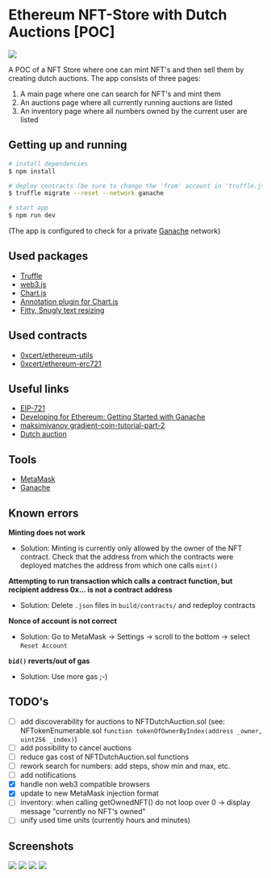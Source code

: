 # Ethereum NFT-Store with Dutch Auctions [POC]

![](https://imgur.com/kMFTLUF.png)

A POC of a NFT Store where one can mint NFT's and then sell them by creating dutch auctions.
The app consists of three pages:
1. A main page where one can search for NFT's and mint them
2. An auctions page where all currently running auctions are listed
3. An inventory page where all numbers owned by the current user are listed
## Getting up and running
```bash
# install dependencies
$ npm install

# deploy contracts (be sure to change the 'from' account in 'truffle.js')
$ truffle migrate --reset --network ganache

# start app
$ npm run dev
```
(The app is configured to check for a private [Ganache](https://truffleframework.com/ganache) network)

## Used packages
- [Truffle](https://truffleframework.com/truffle)
- [web3.js](https://github.com/ethereum/web3.js/)
- [Chart.js](https://github.com/chartjs/Chart.js)
- [Annotation plugin for Chart.js](https://github.com/chartjs/chartjs-plugin-annotation)
- [Fitty, Snugly text resizing](https://github.com/rikschennink/fitty)

## Used contracts
- [0xcert/ethereum-utils](https://github.com/0xcert/ethereum-utils)
- [0xcert/ethereum-erc721](https://github.com/0xcert/ethereum-erc721)

## Useful links
- [EIP-721](https://github.com/ethereum/EIPs/blob/master/EIPS/eip-721.md)
- [Developing for Ethereum: Getting Started with Ganache](https://www.codementor.io/swader/developing-for-ethereum-getting-started-with-ganache-l6abwh62j)
- [maksimivanov gradient-coin-tutorial-part-2](https://maksimivanov.com/posts/gradient-coin-tutorial-part-2/)
- [Dutch auction](https://en.wikipedia.org/wiki/Dutch_auction)

## Tools
- [MetaMask](https://metamask.io/)
- [Ganache](https://truffleframework.com/ganache)

## Known errors
**Minting does not work**
- Solution:
  Minting is currently only allowed by the owner of the NFT contract.
  Check that the address from which the contracts were deployed matches the
  address from which one calls `mint()`

**Attempting to run transaction which calls a contract function, but recipient address 0x... is not a contract address**
- Solution:
  Delete `.json` files in `build/contracts/` and redeploy contracts

**Nonce of account is not correct**
- Solution:
  Go to MetaMask -> Settings -> scroll to the bottom -> select `Reset Account`

**`bid()` reverts/out of gas**
- Solution:
  Use more gas ;-)

## TODO's
* [ ] add discoverability for auctions to NFTDutchAuction.sol (see: NFTokenEnumerable.sol `function tokenOfOwnerByIndex(address _owner, uint256 _index)`)
* [ ] add possibility to cancel auctions
* [ ] reduce gas cost of NFTDutchAuction.sol functions
* [ ] rework search for numbers: add steps, show min and max, etc.
* [ ] add notifications
* [x] handle non web3 compatible browsers
* [x] update to new MetaMask injection format
* [ ] inventory: when calling getOwnedNFT() do not loop over 0 -> display message "currently no NFT's owned"
* [ ] unify used time units (currently hours and minutes)

## Screenshots
![](https://imgur.com/sy5UYs3.png)
![](https://imgur.com/yEJYx63.png)
![](https://imgur.com/8biOm3H.png)
![](https://imgur.com/Fn4ftym.png)
